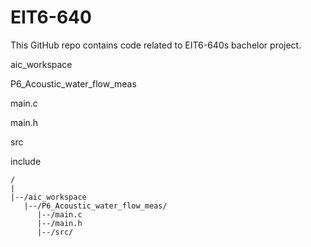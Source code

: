 # EIT6-640

This GitHub repo contains code related to EIT6-640s bachelor project.

aic_workspace

P6_Acoustic_water_flow_meas

main.c

main.h

src

include

```
/
|
|--/aic_workspace
   |--/P6_Acoustic_water_flow_meas/
      |--/main.c
      |--/main.h
      |--/src/
```


